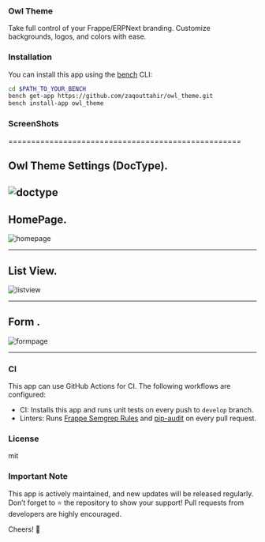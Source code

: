 ### Owl Theme

 Take full control of your Frappe/ERPNext branding. Customize backgrounds, logos, and colors with ease.

### Installation

You can install this app using the [bench](https://github.com/frappe/bench) CLI:

```bash
cd $PATH_TO_YOUR_BENCH
bench get-app https://github.com/zaqouttahir/owl_theme.git
bench install-app owl_theme
```

### ScreenShots
===================================================
## Owl Theme Settings (DocType).
![doctype](https://github.com/user-attachments/assets/0df19627-6c3c-425e-a19f-27b58e34d704)
---------------------------------------------------
## HomePage.
![homepage](https://github.com/user-attachments/assets/f2b3491a-bee2-487f-b98c-ad2f41e05ef6)


---------------------------------------------------

## List View.
![listview](https://github.com/user-attachments/assets/68a626cc-56a5-4823-92af-3a70bbb1fb29)

---------------------------------------------------

## Form .
![formpage](https://github.com/user-attachments/assets/889acfaa-b3eb-4598-ad04-feebd29727bd)

---------------------------------------------------

### CI

This app can use GitHub Actions for CI. The following workflows are configured:

- CI: Installs this app and runs unit tests on every push to `develop` branch.
- Linters: Runs [Frappe Semgrep Rules](https://github.com/frappe/semgrep-rules) and [pip-audit](https://pypi.org/project/pip-audit/) on every pull request.


### License

mit


### Important Note

This app is actively maintained, and new updates will be released regularly. Don’t forget to ⭐️ the repository to show your support! Pull requests from developers are highly encouraged.

Cheers! 🚀
